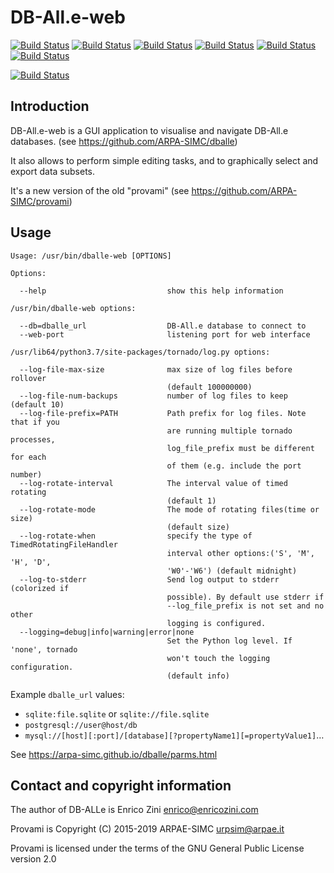 DB-All.e-web
===============================================================

[![Build Status](https://badges.herokuapp.com/travis/ARPA-SIMC/dballe-web?branch=master&env=DOCKER_IMAGE=centos:7&label=centos7)](https://travis-ci.org/ARPA-SIMC/dballe-web)
[![Build Status](https://badges.herokuapp.com/travis/ARPA-SIMC/dballe-web?branch=master&env=DOCKER_IMAGE=centos:8&label=centos8)](https://travis-ci.org/ARPA-SIMC/dballe-web)
[![Build Status](https://badges.herokuapp.com/travis/ARPA-SIMC/dballe-web?branch=master&env=DOCKER_IMAGE=fedora:29&label=fedora29)](https://travis-ci.org/ARPA-SIMC/dballe-web)
[![Build Status](https://badges.herokuapp.com/travis/ARPA-SIMC/dballe-web?branch=master&env=DOCKER_IMAGE=fedora:30&label=fedora30)](https://travis-ci.org/ARPA-SIMC/dballe-web)
[![Build Status](https://badges.herokuapp.com/travis/ARPA-SIMC/dballe-web?branch=master&env=DOCKER_IMAGE=fedora:31&label=fedora31)](https://travis-ci.org/ARPA-SIMC/dballe-web)
[![Build Status](https://badges.herokuapp.com/travis/ARPA-SIMC/dballe-web?branch=master&env=DOCKER_IMAGE=fedora:rawhide&label=fedorarawhide)](https://travis-ci.org/ARPA-SIMC/dballe-web)

[![Build Status](https://copr.fedorainfracloud.org/coprs/simc/stable/package/dballe-web/status_image/last_build.png)](https://copr.fedorainfracloud.org/coprs/simc/stable/package/dballe-web/)

Introduction
------------

DB-All.e-web is a GUI application to visualise and navigate DB-All.e databases.
(see https://github.com/ARPA-SIMC/dballe)

It also allows to perform simple editing tasks, and to graphically select and
export data subsets.

It's a new version of the old "provami" (see https://github.com/ARPA-SIMC/provami)

Usage
-----

```
Usage: /usr/bin/dballe-web [OPTIONS]

Options:

  --help                           show this help information

/usr/bin/dballe-web options:

  --db=dballe_url                  DB-All.e database to connect to
  --web-port                       listening port for web interface

/usr/lib64/python3.7/site-packages/tornado/log.py options:

  --log-file-max-size              max size of log files before rollover
                                   (default 100000000)
  --log-file-num-backups           number of log files to keep (default 10)
  --log-file-prefix=PATH           Path prefix for log files. Note that if you
                                   are running multiple tornado processes,
                                   log_file_prefix must be different for each
                                   of them (e.g. include the port number)
  --log-rotate-interval            The interval value of timed rotating
                                   (default 1)
  --log-rotate-mode                The mode of rotating files(time or size)
                                   (default size)
  --log-rotate-when                specify the type of TimedRotatingFileHandler
                                   interval other options:('S', 'M', 'H', 'D',
                                   'W0'-'W6') (default midnight)
  --log-to-stderr                  Send log output to stderr (colorized if
                                   possible). By default use stderr if
                                   --log_file_prefix is not set and no other
                                   logging is configured.
  --logging=debug|info|warning|error|none 
                                   Set the Python log level. If 'none', tornado
                                   won't touch the logging configuration.
                                   (default info)
```

Example `dballe_url` values:
 - `sqlite:file.sqlite` or `sqlite://file.sqlite`
 - `postgresql://user@host/db`
 - `mysql://[host][:port]/[database][?propertyName1][=propertyValue1]`…
 
See https://arpa-simc.github.io/dballe/parms.html

Contact and copyright information
---------------------------------

The author of DB-ALLe is Enrico Zini <enrico@enricozini.com>

Provami is Copyright (C) 2015-2019 ARPAE-SIMC <urpsim@arpae.it>

Provami is licensed under the terms of the GNU General Public License version 2.0
